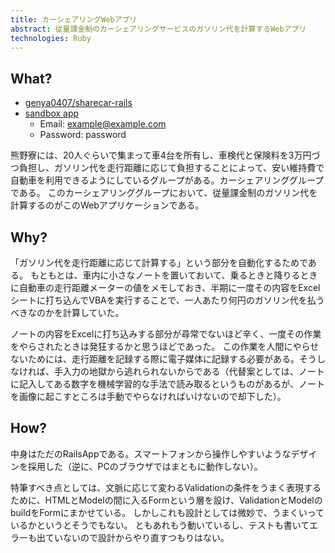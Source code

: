 ```yaml
---
title: カーシェアリングWebアプリ
abstract: 従量課金制のカーシェアリングサービスのガソリン代を計算するWebアプリ
technologies: Ruby
---
```


## What?

- [genya0407/sharecar-rails](https://github.com/genya0407/sharecar-rails)
- [sandbox app](https://enigmatic-refuge-39913.herokuapp.com/)
  - Email: example@example.com
  - Password: password

熊野寮には、20人ぐらいで集まって車4台を所有し、車検代と保険料を3万円づつ負担し、ガソリン代を走行距離に応じて負担することによって、安い維持費で自動車を利用できるようにしているグループがある。カーシェアリンググループである。
このカーシェアリンググループにおいて、従量課金制のガソリン代を計算するのがこのWebアプリケーションである。

## Why?

「ガソリン代を走行距離に応じて計算する」という部分を自動化するためである。
もともとは、車内に小さなノートを置いておいて、乗るときと降りるときに自動車の走行距離メーターの値をメモしておき、半期に一度その内容をExcelシートに打ち込んでVBAを実行することで、一人あたり何円のガソリン代を払うべきなのかを計算していた。

ノートの内容をExcelに打ち込みする部分が尋常でないほど辛く、一度その作業をやらされたときは発狂するかと思うほどであった。
この作業を人間にやらせないためには、走行距離を記録する際に電子媒体に記録する必要がある。そうしなければ、手入力の地獄から逃れられないからである（代替案としては、ノートに記入してある数字を機械学習的な手法で読み取るというものがあるが、ノートを画像に起こすところは手動でやらなければいけないので却下した）。

## How?

中身はただのRailsAppである。スマートフォンから操作しやすいようなデザインを採用した（逆に、PCのブラウザではまともに動作しない）。

特筆すべき点としては、文脈に応じて変わるValidationの条件をうまく表現するために、HTMLとModelの間に入るFormという層を設け、ValidationとModelのbuildをFormにまかせている。
しかしこれも設計としては微妙で、うまくいっているかというとそうでもない。
ともあれもう動いているし、テストも書いてエラーも出ていないので設計からやり直すつもりはない。
